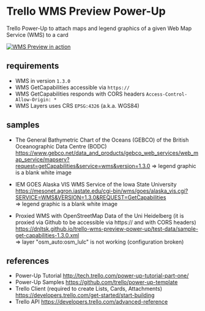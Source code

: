 # Trello WMS Preview Power-Up

Trello Power-Up to attach maps and legend graphics of a given Web Map Service (WMS) to a card

[![WMS Preview in action](https://github.com/dnltsk/trello-wms-preview-power-up/raw/gh-pages/meta-inf/demo.png)](https://vimeo.com/227490716)


## requirements

* WMS in version `1.3.0`
* WMS GetCapabilities accessible via `https://`
* WMS GetCapabilities responds with CORS headers `Access-Control-Allow-Origin: *`
* WMS Layers uses CRS `EPSG:4326` (a.k.a. WGS84)

## samples

* The General Bathymetric Chart of the Oceans (GEBCO) of the British Oceanographic Data Centre (BODC)<br>
https://www.gebco.net/data_and_products/gebco_web_services/web_map_service/mapserv?request=getCapabilities&service=wms&version=1.3.0 
=> legend graphic is a blank white image

* IEM GOES Alaska VIS WMS Service of the Iowa State University<br>
https://mesonet.agron.iastate.edu/cgi-bin/wms/goes/alaska_vis.cgi?SERVICE=WMS&VERSION=1.3.0&REQUEST=GetCapabilities<br>
=> legend graphic is a blank white image

* Proxied WMS with OpenStreetMap Data of the Uni Heidelberg (it is proxied via Github to be accessible via https:// and with CORS headers)<br>
https://dnltsk.github.io/trello-wms-preview-power-up/test-data/sample-get-capabilities-1.3.0.xml<br>
=> layer "osm_auto:osm_lulc" is not working (configuration broken)


## references

* Power-Up Tutorial http://tech.trello.com/power-up-tutorial-part-one/
* Power-Up Samples https://github.com/trello/power-up-template
* Trello Client (required to create Lists, Cards, Attachments) https://developers.trello.com/get-started/start-building
* Trello API https://developers.trello.com/advanced-reference
